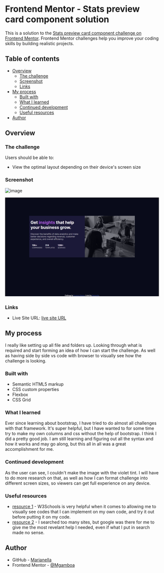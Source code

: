 # Frontend Mentor - Stats preview card component solution

This is a solution to the [Stats preview card component challenge on Frontend Mentor](https://www.frontendmentor.io/challenges/stats-preview-card-component-8JqbgoU62). Frontend Mentor challenges help you improve your coding skills by building realistic projects. 

## Table of contents

- [Overview](#overview)
  - [The challenge](#the-challenge)
  - [Screenshot](#screenshot)
  - [Links](#links)
- [My process](#my-process)
  - [Built with](#built-with)
  - [What I learned](#what-i-learned)
  - [Continued development](#continued-development)
  - [Useful resources](#useful-resources)
- [Author](#author)



## Overview

### The challenge

Users should be able to:

- View the optimal layout depending on their device's screen size

### Screenshot

![image](https://user-images.githubusercontent.com/110939445/201132980-cc84fc30-43a2-4c15-8ec8-4b68fc86b976.png)

![screenshot](./Assets/images/rename.png)

### Links

- Live Site URL: [live site URL](https://marianellag1.github.io/Stats-Card/)

## My process
I really like setting up all file and folders up. Looking through what is required and start forming an idea of how I can start the challenge. As well as having side by side vs code with browser to visually see how the challenge is looking.

### Built with

- Semantic HTML5 markup
- CSS custom properties
- Flexbox
- CSS Grid


### What I learned

Ever since learning about bootstrap, I have tried to do almost all challenges with that framework. It's super helpful, but I have wanted 
to for some time try to make my own columns and css without the help of bootstrap. I think I did a pretty good job. I am still learning and
figuring out all the syntax and how it works and may go along, but this all in all was a great accomplishment for me.

### Continued development

As the user can see, I couldn't make the image with the violet tint. I will have to do more research on that, as well as how I can format challenge into different screen sizes, so viewers can get full experience on any device.

### Useful resources

- [resource 1](https://www.w3schools.com/) - W3Schools is very helpful when it comes to allowing me to visually see codes that I can implement on my own code, and try it out before putting it on my code.
- [resource 2](https://www.google.com) - I searched too many sites, but google was there for me to give me the most revelant help I needed, even if what I put in search made no sense.


## Author

- GitHub - [Marianella](https://github.com/Marianellag1)
- Frontend Mentor - [@Mgamboa](https://www.frontendmentor.io/profile/Marianellag1)

